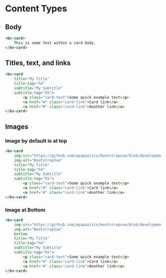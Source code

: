 <h1>Content Types</h1>

<h2>Body</h2>

```html
<bv-card>
    This is some text within a card body.
</bv-card>
```

<h2>Titles, text, and links</h2>

```html
<bv-card
    title="My Title"
    title-tag="h4"
    subtitle="My Subtitle"
    subtitle-tag="h5">
        <p class="card-text">Some quick example text</p>
        <a href="#" class="card-link">Card link</a>
        <a href="#" class="card-link">Another link</a>
</bv-card>
```

<h2>Images</h2>
<h3>Image by default is at top</h3>

```html
<bv-card
    img-src="https://github.com/apapazisis/bootstrapvue/blob/development/media/logo.jpg"
    img-alt="BootstrapVue"
    title="My Title"
    title-tag="h4"
    subtitle="My Subtitle"
    subtitle-tag="h5">
        <p class="card-text">Some quick example text</p>
        <a href="#" class="card-link">Card link</a>
        <a href="#" class="card-link">Another link</a>
</bv-card>
```
<h3>Image at Bottom</h3>

```html
<bv-card
    img-src="https://github.com/apapazisis/bootstrapvue/blob/development/media/logo.jpg"
    img-alt="BootstrapVue"
    bottom
    title="My Title"
    title-tag="h4"
    subtitle="My Subtitle"
    subtitle-tag="h5">
        <p class="card-text">Some quick example text</p>
        <a href="#" class="card-link">Card link</a>
        <a href="#" class="card-link">Another link</a>
</bv-card>
```

